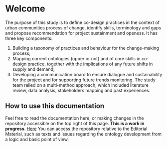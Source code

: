 # Welcome
The purpose of this study is to define co-design practices in the context of urban communities process of change, identify skills, terminology and gaps
and propose recommendation for project sustainment and openess. It has three key components:

1. Building a taxonomy of practices and behaviour for the change-making process;
2. Mapping current ontologies (upper or not) and of core skills in co-design practice, together with the implications of any future
shifts in supply and demand;
3. Developing a communication board to ensure dialogue and sustainability for the project and for supporting future trends monitoring.
The study team relied on a multi-method approach, which included literature review, data analysis, stakeholders mapping and past experiences.


## How to use this documentation
Feel free to read the documentation here, or making changes in the repository accessible on the top right of this page.
**This is a work in progress**.
[Here](https://github.com/TSRProject/Editorial-Curation) You can access the repository relative to the Editorial Material, such as texts and issues regarding the ontology development from a logic and basic point of view.
